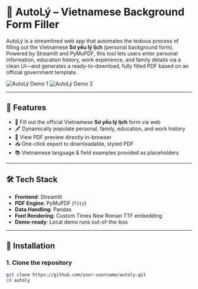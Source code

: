 # 📝 AutoLý – Vietnamese Background Form Filler

AutoLý is a streamlined web app that automates the tedious process of filling out the Vietnamese **Sơ yếu lý lịch** (personal background form). Powered by Streamlit and PyMuPDF, this tool lets users enter personal information, education history, work experience, and family details via a clean UI—and generates a ready-to-download, fully filled PDF based on an official government template.

![AutoLý Demo 1](./path_to_image1.png)
![AutoLý Demo 2](./path_to_image2.png)

---

## 🚀 Features

- 🧾 Fill out the official Vietnamese **Sơ yếu lý lịch** form via web
- 🖋 Dynamically populate personal, family, education, and work history
- 📄 View PDF preview directly in-browser
- 📥 One-click export to downloadable, styled PDF
- 📚 Vietnamese language & field examples provided as placeholders

---

## 🛠 Tech Stack

- **Frontend**: Streamlit
- **PDF Engine**: PyMuPDF (`fitz`)
- **Data Handling**: Pandas
- **Font Rendering**: Custom Times New Roman TTF embedding
- **Demo-ready**: Local demo runs out-of-the-box

---

## 🧰 Installation

### 1. Clone the repository

```bash
git clone https://github.com/your-username/autoly.git
cd autoly